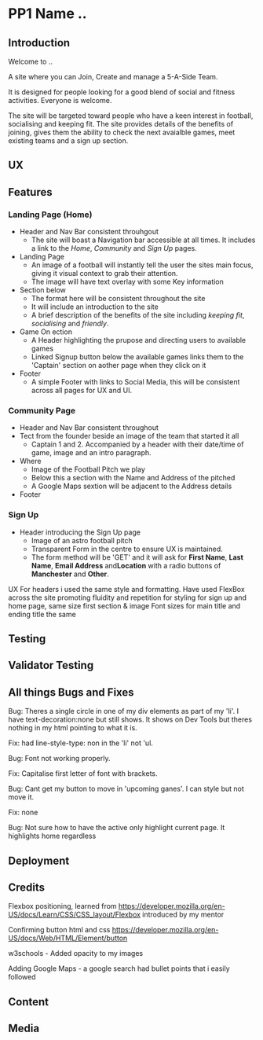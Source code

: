 # PP1 Name ..


## Introduction
Welcome to ..

A site where you can Join, Create  and manage a 5-A-Side Team.

It is designed for people looking for a good blend of social and fitness activities. Everyone is welcome.

The site will be targeted toward people who have a keen interest in football, socialising and keeping fit. The site provides details of the benefits of joining, gives them the ability to check the next avaialble games, meet existing teams and a sign up section.

## UX


## Features

### Landing Page (Home)
* Header and Nav Bar consistent throuhgout
    * The site will boast a Navigation bar accessible at all times. It includes a link to the *Home*, *Community* and *Sign Up* pages.  
* Landing Page
    * An image of a football will instantly tell the user the sites main focus, giving it visual context to grab their attention.
    * The image will have text overlay with some Key information
* Section below
    * The format here will be consistent throughout the site
    * It will include an introduction to the site
    * A brief description of the benefits of the site including *keeping fit*, *socialising* and *friendly*. 
* Game On ection
    * A Header highlighting the prupose and directing users to available games
    * Linked Signup button below the available games links them to the 'Captain' section on aother page when they click on it
* Footer
    * A simple Footer with links to Social Media, this will be consistent across all pages for UX and UI.

### Community Page
* Header and Nav Bar consistent throughout
* Tect from the founder beside an image of the team that started it all
    * Captain 1 and 2. Accompanied by a header with their date/time of game, image and an intro paragraph.
* Where
    * Image of the Football Pitch we play
    * Below this a section with the Name and Address of the pitched
    * A Google Maps sextion will be adjacent to the Address details
* Footer

### Sign Up
* Header introducing the Sign Up page
    * Image of an astro football pitch
    * Transparent Form in the centre to ensure UX is maintained. 
    * The form method will be 'GET' and it will ask for **First Name**, **Last Name**, **Email Address** and**Location** with a radio buttons of **Manchester** and **Other**.


UX
For headers i used the same style and formatting.
Have used FlexBox across the site promoting fluidity and repetition for styling
for sign up and home page, same size first section & image
Font sizes for main title and ending title the same


## Testing


## Validator Testing


## All things Bugs and Fixes
Bug: Theres a single circle in one of my div elements as part of my 'li'. I have text-decoration:none but still shows. It shows on Dev Tools but theres nothing in my html pointing to what it is. 

Fix: had line-style-type: non in the 'li' not 'ul.

Bug: Font not working properly.

Fix: Capitalise first letter of font with brackets.

Bug: Cant get my button to move in 'upcoming ganes'. I can style but not move it. 

Fix: none

Bug: Not sure how to have the active only highlight current page. It highlights home regardless

## Deployment


## Credits
Flexbox positioning, learned from https://developer.mozilla.org/en-US/docs/Learn/CSS/CSS_layout/Flexbox introduced by my mentor

Confirming button html and css https://developer.mozilla.org/en-US/docs/Web/HTML/Element/button

w3schools - Added opacity to my images

Adding Google Maps - a google search had bullet points that i easily followed

## Content


## Media